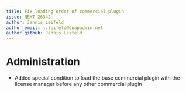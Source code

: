 ```yaml
---
title: Fix loading order of commercial plugin
issue: NEXT-26342
author: Jannis Leifeld
author_email: j.leifeld@snapadmin.net
author_github: Jannis Leifeld
---
```

# Administration
* Added special condition to load the base commercial plugin with the license manager before any other commercial plugin
